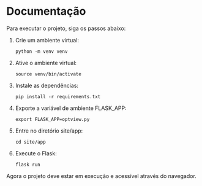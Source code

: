 # Documentação

Para executar o projeto, siga os passos abaixo:

1. Crie um ambiente virtual:
   ```
   python -m venv venv
   ```

2. Ative o ambiente virtual:
   ```
   source venv/bin/activate
   ```

3. Instale as dependências:
   ```
   pip install -r requirements.txt
   ```

4. Exporte a variável de ambiente FLASK_APP:
   ```
   export FLASK_APP=optview.py
   ```

5. Entre no diretório site/app:
   ```
   cd site/app
   ```

6. Execute o Flask:
   ```
   flask run
   ```

Agora o projeto deve estar em execução e acessível através do navegador.